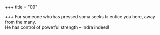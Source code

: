 +++
title = "09"

+++
For someone who has pressed soma seeks to entice you here, away from  the many.  
He has control of powerful strength – Indra indeed!  